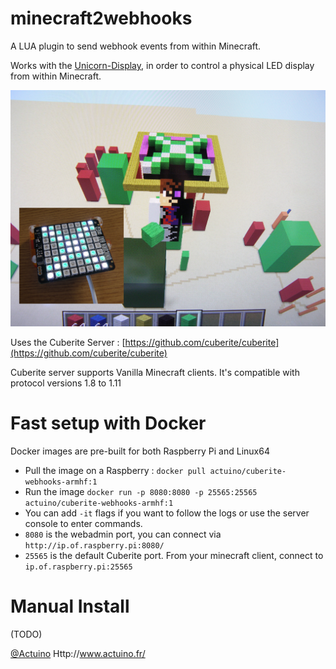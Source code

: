 # minecraft2webhooks
A LUA plugin to send webhook events from within Minecraft.

Works with the [Unicorn-Display](https://github.com/actuino/unicorn-display), in order to control a physical LED display from within Minecraft.

![](https://raw.githubusercontent.com/actuino/minecraft2webhooks/master/res/montage.JPG)

Uses the Cuberite Server : [https://github.com/cuberite/cuberite](https://github.com/cuberite/cuberite)

Cuberite server supports Vanilla Minecraft clients.
It's compatible with protocol versions 1.8 to 1.11 

# Fast setup with Docker

Docker images are pre-built for both Raspberry Pi and Linux64

* Pull the image on a Raspberry : `docker pull actuino/cuberite-webhooks-armhf:1`
* Run the image `docker run -p 8080:8080 -p 25565:25565 actuino/cuberite-webhooks-armhf:1`
* You can add `-it` flags if you want to follow the logs or use the server console to enter commands.
* `8080` is the webadmin port, you can connect via `http://ip.of.raspberry.pi:8080/`
* `25565` is the default Cuberite port. From your minecraft client, connect to `ip.of.raspberry.pi:25565`

# Manual Install

(TODO)

[@Actuino](https://twitter.com/actuino)
Http://www.actuino.fr/